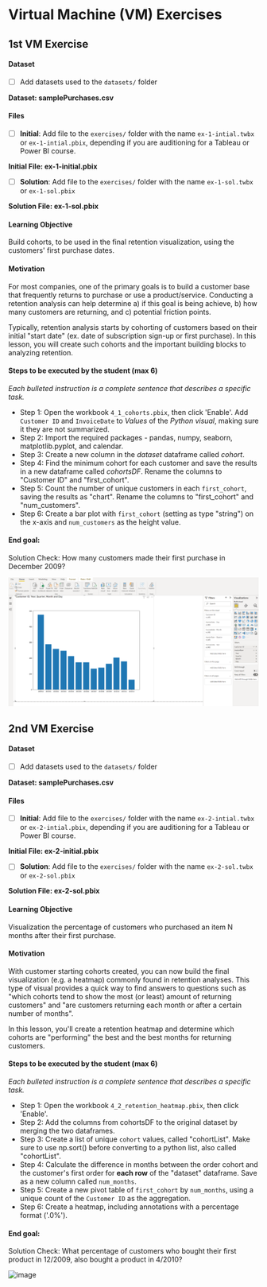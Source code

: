 # Virtual Machine (VM) Exercises

## 1st VM Exercise

#### Dataset

- [ ] Add datasets used to the `datasets/` folder

**Dataset: samplePurchases.csv**

#### Files

- [ ] **Initial**: Add file to the `exercises/`  folder with the name `ex-1-intial.twbx` or `ex-1-intial.pbix`, depending if you are auditioning for a Tableau or Power BI course.

**Initial File: ex-1-initial.pbix**

- [ ] **Solution**: Add file to the `exercises/`  folder with the name `ex-1-sol.twbx` or `ex-1-sol.pbix`

**Solution File: ex-1-sol.pbix**

#### Learning Objective

Build cohorts, to be used in the final retention visualization, using the customers' first purchase dates.


#### Motivation

For most companies, one of the primary goals is to build a customer base that frequently returns to purchase or use a product/service. Conducting a retention analysis can help determine a) if this goal is being achieve, b) how many customers are returning, and c) potential friction points.

Typically, retention analysis starts by cohorting of customers based on their initial "start date" (ex. date of subscription sign-up or first purchase). In this lesson, you will create such cohorts and the important building blocks to analyzing retention.


#### Steps to be executed by the student (max 6)

*Each bulleted instruction is a complete sentence that describes a specific task.*

- Step 1: Open the workbook `4_1_cohorts.pbix`, then click 'Enable'. Add `Customer ID` and `InvoiceDate` to _Values_ of the _Python visual_, making sure it they are not summarized.
- Step 2: Import the required packages - pandas, numpy, seaborn, matplotlib.pyplot, and calendar.
- Step 3: Create a new column in the _dataset_ dataframe called _cohort_. 
- Step 4: Find the minimum cohort for each customer and save the results in a new dataframe called _cohortsDF_. Rename the columns to "Customer ID" and "first_cohort".
- Step 5: Count the number of unique customers in each `first_cohort`, saving the results as "chart". Rename the columns to "first_cohort" and "num_customers".
- Step 6: Create a bar plot with `first_cohort` (setting as type "string") on the x-axis and `num_customers` as the height value.

#### End goal:

Solution Check: How many customers made their first purchase in December 2009?

![image](https://github.com/jacoma/sme-bi-course-application/blob/python_power_bi/exercises/ex-1-sol.png)

## 2nd VM Exercise

#### Dataset

- [ ] Add datasets used to the `datasets/` folder

**Dataset: samplePurchases.csv**

#### Files

- [ ] **Initial**: Add file to the `exercises/`  folder with the name `ex-2-intial.twbx` or `ex-2-intial.pbix`, depending if you are auditioning for a Tableau or Power BI course.

**Initial File: ex-2-initial.pbix**

- [ ] **Solution**: Add file to the `exercises/`  folder with the name `ex-2-sol.twbx` or `ex-2-sol.pbix`

**Solution File: ex-2-sol.pbix**

#### Learning Objective

Visualization the percentage of customers who purchased an item N months after their first purchase.


#### Motivation

With customer starting cohorts created, you can now build the final visualization (e.g. a heatmap) commonly found in retention analyses. This type of visual provides a quick way to find answers to questions such as "which cohorts tend to show the most (or least) amount of returning customers" and "are customers returning each month or after a certain number of months".

In this lesson, you'll create a retention heatmap and determine which cohorts are "performing" the best and the best months for returning customers.


#### Steps to be executed by the student (max 6)

*Each bulleted instruction is a complete sentence that describes a specific task.*

- Step 1: Open the workbook `4_2_retention_heatmap.pbix`, then click 'Enable'.
- Step 2: Add the columns from cohortsDF to the original dataset by merging the two dataframes.
- Step 3: Create a list of unique `cohort` values, called "cohortList". Make sure to use np.sort() before converting to a python list, also called "cohortList".
- Step 4: Calculate the difference in months between the order cohort and the customer's first order for **each row** of the "dataset" dataframe. Save as a new column called `num_months`.
- Step 5: Create a new pivot table of `first_cohort` by `num_months`, using a unique count of the `Customer ID` as the aggregation.
- Step 6: Create a heatmap, including annotations with a percentage format ('.0%').

#### End goal:

Solution Check: What percentage of customers who bought their first product in 12/2009, also bought a product in 4/2010?

![image](<img width="1043" alt="image" src="https://user-images.githubusercontent.com/42221446/161410982-19e4c2a4-9b0f-48cb-924b-6d82ea864b30.png">)

